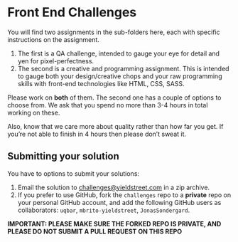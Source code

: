 # Front End Challenges

You will find two assignments in the sub-folders here, each with specific instructions on the assignment. 

1. The first is a QA challenge, intended to gauge your eye for detail and yen for pixel-perfectness.
2. The second is a creative and programming assignment. This is intended to gauge both your design/creative chops and your raw programming skills with front-end technologies like HTML, CSS, SASS.

Please work on **both** of them. The second one has a couple of options to choose from. We ask that you spend no more than 3-4 hours in total working on these. 

Also, know that we care more about quality rather than how far you get. If you’re not able to finish in 4 hours then please don’t sweat it. 

## Submitting your solution

You have to options to submit your solutions:

1. Email the solution to challenges@yieldstreet.com in a zip archive. 
2. If you prefer to use GitHub, fork the `challenges` repo to a **private** repo on your personal GitHub account, and add the following GitHub users as collaborators: `uqbar`, `mbrito-yieldstreet`, `JonasSondergard`. 

**IMPORTANT: PLEASE MAKE SURE THE FORKED REPO IS PRIVATE, AND PLEASE DO NOT SUBMIT A PULL REQUEST ON THIS REPO**
